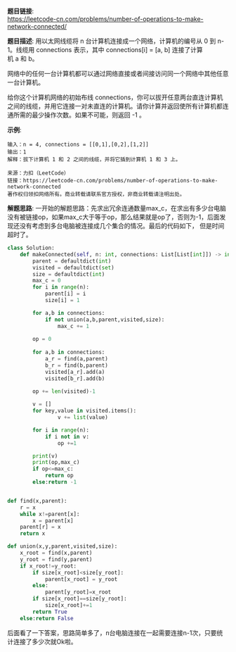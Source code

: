 **题目链接**:  
https://leetcode-cn.com/problems/number-of-operations-to-make-network-connected/  

**题目描述**:
用以太网线缆将 n 台计算机连接成一个网络，计算机的编号从 0 到 n-1。线缆用 connections 表示，其中 connections[i] = [a, b] 连接了计算机 a 和 b。

网络中的任何一台计算机都可以通过网络直接或者间接访问同一个网络中其他任意一台计算机。

给你这个计算机网络的初始布线 connections，你可以拔开任意两台直连计算机之间的线缆，并用它连接一对未直连的计算机。请你计算并返回使所有计算机都连通所需的最少操作次数。如果不可能，则返回 -1 。

**示例**:
```
输入：n = 4, connections = [[0,1],[0,2],[1,2]]
输出：1
解释：拔下计算机 1 和 2 之间的线缆，并将它插到计算机 1 和 3 上。

来源：力扣（LeetCode）
链接：https://leetcode-cn.com/problems/number-of-operations-to-make-network-connected
著作权归领扣网络所有。商业转载请联系官方授权，非商业转载请注明出处。
```

**解题思路**:
一开始的解题思路：先求出冗余连通数量max_c，在求出有多少台电脑没有被链接op，如果max_c大于等于op，那么结果就是op了，否则为-1，后面发现还没有考虑到多台电脑被连接成几个集合的情况。最后的代码如下，
但是时间超时了。
```python
class Solution:
    def makeConnected(self, n: int, connections: List[List[int]]) -> int:
        parent = defaultdict(int)
        visited = defaultdict(set)
        size = defaultdict(int)
        max_c = 0
        for i in range(n):
            parent[i] = i
            size[i] = 1

        for a,b in connections:
            if not union(a,b,parent,visited,size):
                max_c += 1
        
        op = 0
   
        for a,b in connections:
            a_r = find(a,parent)
            b_r = find(b,parent)
            visited[a_r].add(a)
            visited[b_r].add(b)
            
        op += len(visited)-1

        v = []
        for key,value in visited.items():
                v += list(value)

        for i in range(n):
            if i not in v:
                op +=1

        print(v)
        print(op,max_c)
        if op<=max_c:
            return op
        else:return -1


def find(x,parent):
    r = x
    while x!=parent[x]:
        x = parent[x]
    parent[r] = x
    return x

def union(x,y,parent,visited,size):
    x_root = find(x,parent)
    y_root = find(y,parent)
    if x_root!=y_root:
        if size[x_root]<size[y_root]:
            parent[x_root] = y_root
        else:
            parent[y_root]=x_root
        if size[x_root]==size[y_root]:
            size[x_root]+=1
        return True
    else:return False
```

后面看了一下答案，思路简单多了，n台电脑连接在一起需要连接n-1次，只要统计连接了多少次就Ok啦。
